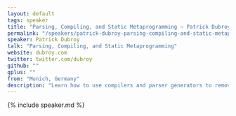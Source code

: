 ```yaml
---
layout: default
tags: speaker
title: "Parsing, Compiling, and Static Metaprogramming – Patrick Dubroy"
permalink: "/speakers/patrick-dubroy-parsing-compiling-and-static-metaprogramming.html"
speaker: Patrick Dubroy
talk: "Parsing, Compiling, and Static Metaprogramming"
website: dubroy.com
twitter: twitter.com/dubroy
github: ""
gplus: ""
from: "Munich, Germany"
description: "Learn how to use compilers and parser generators to remove boilerplate, build DSLs, and generally do the impossible. I'll explain the basics of how compilers work, and give an overview of some popular JS tools & libraries. I'll demonstrate how they can help you do all kinds of useful things, like:\n- presubmit checks for style guide violations\n- extracting strings requiring translation in your code\n- automatically inserting logging statements around certain function calls\n\nFinally, for the budding language designers, I'll explain how to create your own compiled-to-JS language in five minutes using a parser generator."
---
```


{% include speaker.md %}
